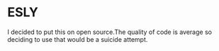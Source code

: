 # ESLY
I decided to put this on open source.The quality of code is average so deciding to use that would be a suicide attempt.

